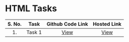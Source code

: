 # HTML Tasks

S. No. | Task | Github Code Link | Hosted Link
| :-: | :-: | :-: | :-: |
| 1. | Task 1 | [View](https://github.com/aryanv8/TasksHTML/blob/main/task1.html) | [View](https://aryanv8.github.io/TasksHTML/task1.html) |
